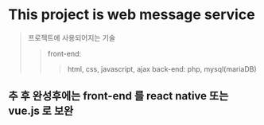 This project is web message service
===============

> 프로젝트에 사용되어지는 기술
>   >  front-end:
>   >   >  html, css, javascript, ajax
>   >  back-end:
>   >   >  php, mysql(mariaDB)

## 추 후 완성후에는 front-end 를 react native 또는 vue.js 로 보완